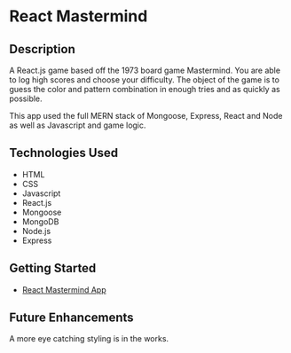 # React Mastermind

## Description
A React.js game based off the 1973 board game Mastermind. You are able to log high scores and choose your difficulty. The object of the game is to guess the color and pattern combination in enough tries and as quickly as possible.

This app used the full MERN stack of Mongoose, Express, React and Node as well as Javascript and game logic. 

## Technologies Used
- HTML
- CSS
- Javascript
- React.js
- Mongoose
- MongoDB
- Node.js
- Express

## Getting Started 
- [React Mastermind App](https://plazamastermind.herokuapp.com/)

## Future Enhancements
A more eye catching styling is in the works.